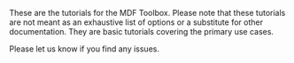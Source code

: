 These are the tutorials for the MDF Toolbox. Please note that these tutorials are not meant as an exhaustive list of options or a substitute for other documentation. They are basic tutorials covering the primary use cases.

Please let us know if you find any issues.
